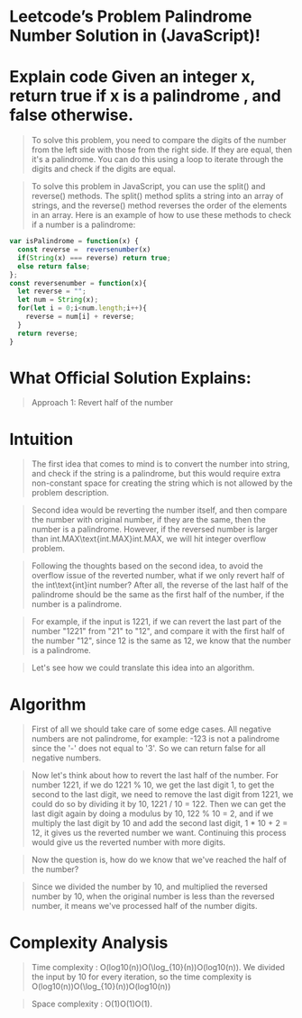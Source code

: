 # Leetcode’s Problem Palindrome Number Solution in (JavaScript)!

# Explain code Given an integer x, return true if x is a palindrome , and false otherwise.

> To solve this problem, you need to compare the digits of the number from the left side with those from the right side. If they are equal, then it's a palindrome. You can do this using a loop to iterate through the digits and check if the digits are equal.


> To solve this problem in JavaScript, you can use the split() and reverse() methods. The split() method splits a string into an array of strings, and the reverse() method reverses the order of the elements in an array. Here is an example of how to use these methods to check if a number is a palindrome:

```javascript
var isPalindrome = function(x) {
  const reverse =  reversenumber(x)
  if(String(x) === reverse) return true;
  else return false;
};
const reversenumber = function(x){
  let reverse = "";
  let num = String(x);
  for(let i = 0;i<num.length;i++){
    reverse = num[i] + reverse;
  }
  return reverse;
}
```

# What Official Solution Explains:

> Approach 1: Revert half of the number

# Intuition

> The first idea that comes to mind is to convert the number into string, and check if the string is a palindrome, but this would require extra non-constant space for creating the string which is not allowed by the problem description.

> Second idea would be reverting the number itself, and then compare the number with original number, if they are the same, then the number is a palindrome. However, if the reversed number is larger than int.MAX\text{int.MAX}int.MAX, we will hit integer overflow problem.

> Following the thoughts based on the second idea, to avoid the overflow issue of the reverted number, what if we only revert half of the int\text{int}int number? After all, the reverse of the last half of the palindrome should be the same as the first half of the number, if the number is a palindrome.

> For example, if the input is 1221, if we can revert the last part of the number "1221" from "21" to "12", and compare it with the first half of the number "12", since 12 is the same as 12, we know that the number is a palindrome.

> Let's see how we could translate this idea into an algorithm.

# Algorithm

> First of all we should take care of some edge cases. All negative numbers are not palindrome, for example: -123 is not a palindrome since the '-' does not equal to '3'. So we can return false for all negative numbers.

> Now let's think about how to revert the last half of the number. For number 1221, if we do 1221 % 10, we get the last digit 1, to get the second to the last digit, we need to remove the last digit from 1221, we could do so by dividing it by 10, 1221 / 10 = 122. Then we can get the last digit again by doing a modulus by 10, 122 % 10 = 2, and if we multiply the last digit by 10 and add the second last digit, 1 * 10 + 2 = 12, it gives us the reverted number we want. Continuing this process would give us the reverted number with more digits.

> Now the question is, how do we know that we've reached the half of the number?

> Since we divided the number by 10, and multiplied the reversed number by 10, when the original number is less than the reversed number, it means we've processed half of the number digits.

# Complexity Analysis

> Time complexity : O(log⁡10(n))O(\log_{10}(n))O(log10​(n)). We divided the input by 10 for every iteration, so the time complexity is O(log⁡10(n))O(\log_{10}(n))O(log10​(n))

> Space complexity : O(1)O(1)O(1).










